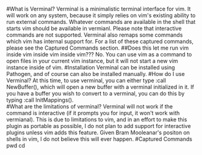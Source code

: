 #What is Verminal?
Verminal is a minimalistic terminal interface for vim. It will work on any 
system, because it simply relies on vim's existing ability to run external 
commands. Whatever commands are available in the shell that starts vim should
be available in vermianl. Please note that interactive commands are not
supported. Verminal also remaps some commands which vim has internal support 
for. For a list of these captured commands, please see the Captured Commands
section. 
##Does this let me run vim inside vim inside vim inside vim???
No. You can use vim as a command to open files in your current vim instance,
but it will not start a new vim instance inside of vim. 
#Installation
Verminal can be installed using Pathogen, and of course can also be installed
manually. 
#How do I use Verminal?
At this time, to use verminal, you can either type :call NewBuffer(), which 
will open a new buffer with a verminal initialized in it. If you have a buffer 
you wish to convert to a verminal, you can do this by typing
:call InitMappings().  
#What are the limitations of verminal?
Verminal will not work if the command is interactive (if it prompts you for 
input, it won't work with vermianal). This is due to limitations to vim, and 
in an effort to make this plugin as portable as possible, I do not plan to add
support for interactive plugins unless vim adds this feature. Given Bram 
Mooleanar's positon on shells in vim, I do not believe this will ever happen.
#Captured Commands
pwd
cd
